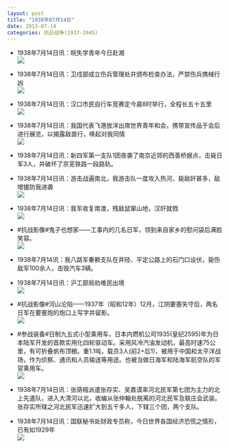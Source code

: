 ```yaml
---
layout: post
title: "1938年07月14日"
date: 2013-07-14
categories: 抗日战争(1937-1945)
---
```


<meta name="referrer" content="no-referrer" />

- 1938年7月14日讯：皖失学青年今日赴湘 <br/><img src="https://ww4.sinaimg.cn/large/aca367d8jw1e6mpcwc15lj20880cswfj.jpg" />

- 1938年7月14日讯：卫戍部成立伤兵管理处并颁布检查办法，严禁伤兵携械行凶 <br/><img src="https://ww4.sinaimg.cn/large/aca367d8jw1e6mnmi0l27j20aq0ieta2.jpg" />

- 1938年7月14日讯：汉口市民自行车竞赛定今晨8时举行，全程长五十五里 <br/><img src="https://ww4.sinaimg.cn/large/aca367d8jw1e6mlw3c4gjj20c10i5mye.jpg" />

- 1938年7月14日讯：我国代表飞港放洋出席世界青年和会，携带宣传品于会后进行展览，以揭露敌兽行，唤起对我同情 <br/><img src="https://ww1.sinaimg.cn/large/aca367d8jw1e6mk5o1r3xj206r100ace.jpg" />

- 1938年7月14日讯：新四军第一支队1团夜袭了南京近郊的西善桥据点，击毙日军3人，并破坏了京芜铁路一段路轨。 

- 1938年7月14日讯：游击战遍南北，我游击队一度攻入热河，毙敌奸甚多，敌增援防我进袭 <br/><img src="https://ww2.sinaimg.cn/large/aca367d8jw1e6mgoub8h5j204h0c2jrj.jpg" />

- 1938年7月14日讯：我军收复南澳，残敌鼠窜山地，汉奸就戮 <br/><img src="https://ww2.sinaimg.cn/large/aca367d8jw1e6meycphhmj20380by74d.jpg" />

- #抗战影像#鬼子也想家——工事内的几名日军，领到来自家乡的慰问袋后满脸笑容。 <br/><img src="https://ww4.sinaimg.cn/large/aca367d8jw1e6mcxlxzb4j20et0b4wfp.jpg" />

- 1938年7月14讯：我八路军秦赖支队在井陉、平定公路上的石门口设伏，毙伤敌军100余人，击毁汽车3辆。 

- 1938年7月14日讯：沪工部局劝难民出境 <br/><img src="https://ww2.sinaimg.cn/large/aca367d8jw1e6m82p3729j205n0ckmxs.jpg" />

- #抗战影像#河山沦陷——1937年（昭和12年）12月，江阴要塞失守后，两名日军在要塞炮的炮口上写字并留影。 <br/><img src="https://ww3.sinaimg.cn/large/aca367d8jw1e6m5zv7oo9j20m70fstbb.jpg" />

- #参战装备#日制九五式小型乘用车，日本内燃机公司1935(皇纪2595)年为日本陆军开发的首款实用化四轮驱动车。采用风冷汽油发动机，最高时速75公里，有可折叠帆布顶棚。重1.1吨，载员3人(前2+后1)，被用于中国和太平洋战场，作为侦察、通讯和人员输送等用途。也被当做日海军和陆海军航空队的军官乘用车。 <br/><img src="https://ww1.sinaimg.cn/large/aca367d8jw1e6m4btgvy3j20c10qddip.jpg" />

- 1938年7月14日讯：张荫梧派遣张存实、吴嘉谟率河北民军第七团为主力的北上先遣队，进入大清河以北，收编从张仲翰处脱离的河北民军及联庄会武装。张存实所辖之河北民军迅速扩大到五千多人，下辖三个团，两个支队。 

- 1938年7月14日讯：国联秘书处财政专员称，今日世界各国经济恐慌之情形，已有如1929年 <br/><img src="https://ww1.sinaimg.cn/large/aca367d8jw1e6m14yu24aj20440cidg9.jpg" />

